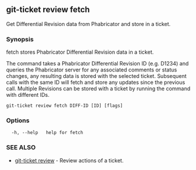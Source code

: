 ## git-ticket review fetch

Get Differential Revision data from Phabricator and store in a ticket.

### Synopsis

fetch stores Phabricator Differential Revision data in a ticket.

The command takes a Phabricator Differential Revision ID (e.g. D1234) and queries the
Phabricator server for any associated comments or status changes, any resulting data
is stored with the selected ticket. Subsequent calls with the same ID will fetch and
store any updates since the previous call. Multiple Revisions can be stored with a
ticket by running the command with different IDs.



```
git-ticket review fetch DIFF-ID [ID] [flags]
```

### Options

```
  -h, --help   help for fetch
```

### SEE ALSO

* [git-ticket review](git-ticket_review.md)	 - Review actions of a ticket.

